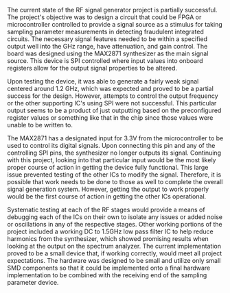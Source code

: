 The current state of the RF signal generator project is partially successful. The project's objective was to design a circuit that could be FPGA or microcontroller controlled to provide a signal source as a stimulus for taking sampling parameter measurements in detecting fraudulent integrated circuits. The necessary signal features needed to be within a specified output well into the GHz range, have attenuation, and gain control. The board was designed using the MAX2871 synthesizer as the main signal source. This device is SPI controlled where input values into onboard registers allow for the output signal properties to be altered.

Upon testing the device, it was able to generate a fairly weak signal centered around 1.2 GHz, which was expected and proved to be a partial success for the design. However, attempts to control the output frequency or the other supporting IC's using SPI were not successful. This particular output seems to be a product of just outputting based on the preconfigured register values or something like that in the chip since those values were unable to be written to.

The MAX2871 has a designated input for 3.3V from the microcontroller to be used to control its digital signals. Upon connecting this pin and any of the controlling SPI pins, the synthesizer no longer outputs its signal. Continuing with this project, looking into that particular input would be the most likely proper course of action in getting the device fully functional. This large issue prevented testing of the other ICs to modify the signal. Therefore, it is possible that work needs to be done to those as well to complete the overall signal generation system. However, getting the output to work properly would be the first course of action in getting the other ICs operational.

Systematic testing at each of the RF stages would provide a means of debugging each of the ICs on their own to isolate any issues or added noise or oscillations in any of the respective stages. Other working portions of the project included a working DC to 1.5GHz low pass filter IC to help reduce harmonics from the synthesizer, which showed promising results when looking at the output on the spectrum analyzer. The current implementation proved to be a small device that, if working correctly, would meet all project expectations. The hardware was designed to be small and utilize only small SMD components so that it could be implemented onto a final hardware implementation to be combined with the receiving end of the sampling parameter device.
